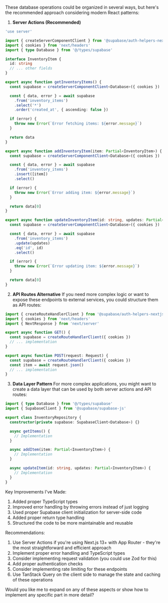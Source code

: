 These database operations could be organized in several ways, but here's the recommended approach considering modern React patterns:

1. **Server Actions (Recommended)**

```typescript:app/actions/inventory.ts
'use server'

import { createServerComponentClient } from '@supabase/auth-helpers-nextjs'
import { cookies } from 'next/headers'
import { type Database } from '@/types/supabase'

interface InventoryItem {
  id: string
  // ... other fields
}

export async function getInventoryItems() {
  const supabase = createServerComponentClient<Database>({ cookies })

  const { data, error } = await supabase
    .from('inventory_items')
    .select('*')
    .order('created_at', { ascending: false })

  if (error) {
    throw new Error(`Error fetching items: ${error.message}`)
  }

  return data
}

export async function addInventoryItem(item: Partial<InventoryItem>) {
  const supabase = createServerComponentClient<Database>({ cookies })

  const { data, error } = await supabase
    .from('inventory_items')
    .insert([item])
    .select()

  if (error) {
    throw new Error(`Error adding item: ${error.message}`)
  }

  return data[0]
}

export async function updateInventoryItem(id: string, updates: Partial<InventoryItem>) {
  const supabase = createServerComponentClient<Database>({ cookies })

  const { data, error } = await supabase
    .from('inventory_items')
    .update(updates)
    .eq('id', id)
    .select()

  if (error) {
    throw new Error(`Error updating item: ${error.message}`)
  }

  return data[0]
}
```

2. **API Routes Alternative**
   If you need more complex logic or want to expose these endpoints to external services, you could structure them as API routes:

```typescript:app/api/inventory/route.ts
import { createRouteHandlerClient } from '@supabase/auth-helpers-nextjs'
import { cookies } from 'next/headers'
import { NextResponse } from 'next/server'

export async function GET() {
  const supabase = createRouteHandlerClient({ cookies })
  // ... implementation
}

export async function POST(request: Request) {
  const supabase = createRouteHandlerClient({ cookies })
  const item = await request.json()
  // ... implementation
}
```

3. **Data Layer Pattern**
   For more complex applications, you might want to create a data layer that can be used by both server actions and API routes:

```typescript:lib/db/inventory.ts
import { type Database } from '@/types/supabase'
import { SupabaseClient } from '@supabase/supabase-js'

export class InventoryRepository {
  constructor(private supabase: SupabaseClient<Database>) {}

  async getItems() {
    // Implementation
  }

  async addItem(item: Partial<InventoryItem>) {
    // Implementation
  }

  async updateItem(id: string, updates: Partial<InventoryItem>) {
    // Implementation
  }
}
```

Key Improvements I've Made:

1. Added proper TypeScript types
2. Improved error handling by throwing errors instead of just logging
3. Used proper Supabase client initialization for server-side code
4. Added proper return type handling
5. Structured the code to be more maintainable and reusable

Recommendations:

1. Use Server Actions if you're using Next.js 13+ with App Router - they're the most straightforward and efficient approach
2. Implement proper error handling and TypeScript types
3. Consider implementing request validation (you could use Zod for this)
4. Add proper authentication checks
5. Consider implementing rate limiting for these endpoints
6. Use TanStack Query on the client side to manage the state and caching of these operations

Would you like me to expand on any of these aspects or show how to implement any specific part in more detail?
